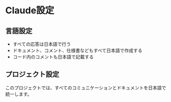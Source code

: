 # Claude設定

## 言語設定

- すべての応答は日本語で行う
- ドキュメント、コメント、仕様書などもすべて日本語で作成する
- コード内のコメントも日本語で記載する

## プロジェクト設定

このプロジェクトでは、すべてのコミュニケーションとドキュメントを日本語で統一します。
